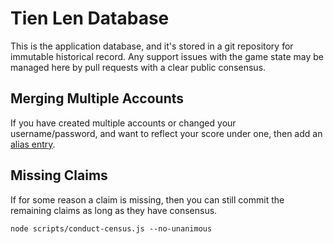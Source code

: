 # Tien Len Database

This is the application database, and it's stored in a git repository for immutable historical record.
Any support issues with the game state may be managed here by pull requests with a clear public consensus.

## Merging Multiple Accounts

If you have created multiple accounts or changed your username/password, and want to reflect your score under one, then add an [alias entry](./aliases.json).

## Missing Claims

If for some reason a claim is missing, then you can still commit the remaining claims as long as they have consensus.

```
node scripts/conduct-census.js --no-unanimous
```

